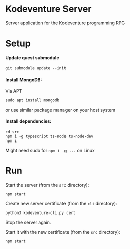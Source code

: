 # Kodeventure Server

Server application for the Kodeventure programming RPG

# Setup

#### Update quest submodule

```
git submodule update --init
```

#### Install MongoDB:

Via APT

```
sudo apt install mongodb
```

or use similar package manager on your host system

#### Install dependencies:

```
cd src
npm i -g typescript ts-node ts-node-dev
npm i
```

Might need sudo for `npm i -g ...` on Linux

# Run

Start the server (from the `src` directory):

```
npm start
```

Create new server certificate (from the `cli` directory):

```
python3 kodeventure-cli.py cert
```

Stop the server again.

Start it with the new certificate (from the `src` directory):

```
npm start
```

